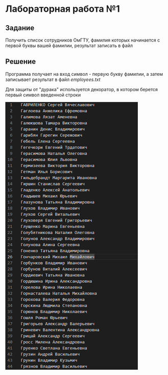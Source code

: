 # Лабораторная работа №1
## Задание
Получить список сотрудников ОмГТУ, фамилия которых начинается с первой буквы вашей фамилии, результат записать в файл

## Решение
Программа получает на вход символ - первую букву фамилии, а затем записывает результат в файл _employees.txt_

Для защиты от "дурака" используется декоратор, в котором берется первый символ введенной строки

![](media/im_employees.png)
